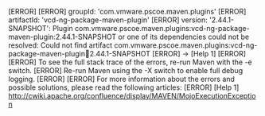 [ERROR] 
[ERROR] groupId: 'com.vmware.pscoe.maven.plugins'
[ERROR] artifactId: 'vcd-ng-package-maven-plugin'
[ERROR] version: '2.44.1-SNAPSHOT': Plugin com.vmware.pscoe.maven.plugins:vcd-ng-package-maven-plugin:2.44.1-SNAPSHOT or one of its dependencies could not be resolved: Could not find artifact com.vmware.pscoe.maven.plugins:vcd-ng-package-maven-plugin:jar:2.44.1-SNAPSHOT
[ERROR] -> [Help 1]
[ERROR] 
[ERROR] To see the full stack trace of the errors, re-run Maven with the -e switch.
[ERROR] Re-run Maven using the -X switch to enable full debug logging.
[ERROR] 
[ERROR] For more information about the errors and possible solutions, please read the following articles:
[ERROR] [Help 1] http://cwiki.apache.org/confluence/display/MAVEN/MojoExecutionException
